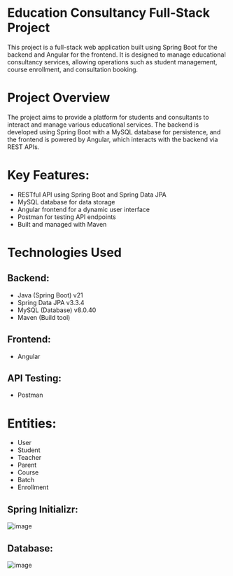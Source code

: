 # Education Consultancy Full-Stack Project
This project is a full-stack web application built using Spring Boot for the backend and Angular for the frontend. It is designed to manage educational consultancy services, allowing operations such as student management, course enrollment, and consultation booking.

# Project Overview
The project aims to provide a platform for students and consultants to interact and manage various educational services. The backend is developed using Spring Boot with a MySQL database for persistence, and the frontend is powered by Angular, which interacts with the backend via REST APIs.

# Key Features:
- RESTful API using Spring Boot and Spring Data JPA
- MySQL database for data storage
- Angular frontend for a dynamic user interface
- Postman for testing API endpoints
- Built and managed with Maven
# Technologies Used
## Backend:
- Java (Spring Boot) v21
- Spring Data JPA v3.3.4
- MySQL (Database) v8.0.40
- Maven (Build tool)
## Frontend:
- Angular
## API Testing:
- Postman

# Entities:
- User
- Student
- Teacher
- Parent
- Course
- Batch
- Enrollment
  
## Spring Initializr:
![image](https://github.com/user-attachments/assets/4186247b-675a-4df5-b516-8e18fdb97153)

## Database:
![image](https://github.com/user-attachments/assets/666f4696-a4f2-484a-9c84-1fab0982bbf2)

